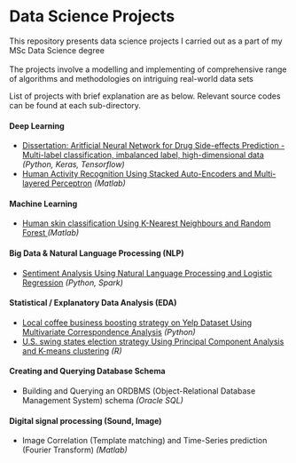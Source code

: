 # Data Science Projects

 This repository presents data science projects I carried out as a part of my MSc Data Science degree </br> </br>  The projects involve a modelling and implementing of comprehensive range of algorithms and methodologies on intriguing real-world data sets

</b> List of projects with brief explanation are as below. Relevant source codes can be found at each sub-directory.

#### Deep Learning

* [Dissertation: Aritficial Neural Network for Drug Side-effects Prediction - Multi-label classification, imbalanced label, high-dimensional data](https://github.com/yewonkpark/portfolio/tree/master/Drug_SE_Prediction) <I>(Python, Keras, Tensorflow) </I>
*  [Human Activity Recognition Using Stacked Auto-Encoders and Multi-layered Perceptron](https://github.com/yewonkpark/portfolio/tree/master/Human_Activity_Recognition)<I> (Matlab)</i>

#### Machine Learning
* [Human skin classification Using K-Nearest Neighbours and Random Forest ](https://github.com/yewonkpark/portfolio/tree/master/human_skin_classification)<I> (Matlab)</i>

#### Big Data & Natural Language Processing (NLP)
* [Sentiment Analysis Using Natural Language Processing and Logistic Regression](https://github.com/yewonkpark/portfolio/tree/master/NLP_Sentimental_Analysis/)<I> (Python, Spark)</i>

#### Statistical / Explanatory Data Analysis (EDA)
* [Local coffee business boosting strategy on Yelp Dataset Using Multivariate Correspondence Analysis](https://github.com/yewonkpark/portfolio/tree/master/Yelp_localbiz_strategy)  <I>(Python)</i>
* [U.S. swing states election strategy Using Principal Component Analysis and K-means clustering](https://github.com/yewonkpark/portfolio/tree/master/U.S.election_analysis)<I> (R)</i>

#### Creating and Querying Database Schema
* Building and Querying an ORDBMS (Object-Relational Database Management System) schema <I>(Oracle SQL)</i>

####  Digital signal processing (Sound, Image)
* Image Correlation (Template matching) and Time-Series prediction (Fourier Transform) <I> (Matlab)</i>

